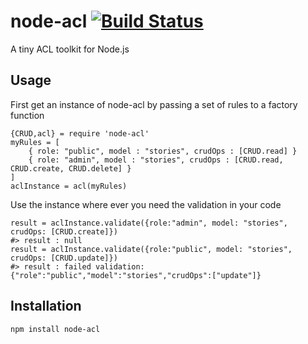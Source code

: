 node-acl [![Build Status](https://travis-ci.org/romansky/node-acl.png)](https://travis-ci.org/romansky/node-acl)
====

A tiny ACL toolkit for Node.js

## Usage

First get an instance of node-acl by passing a set of rules to a factory function

	{CRUD,acl} = require 'node-acl'
	myRules = [
		{ role: "public", model : "stories", crudOps : [CRUD.read] }
		{ role: "admin", model : "stories", crudOps : [CRUD.read, CRUD.create, CRUD.delete] }
	]
	aclInstance = acl(myRules)

Use the instance where ever you need the validation in your code

	result = aclInstance.validate({role:"admin", model: "stories", crudOps: [CRUD.create]})
	#> result : null
	result = aclInstance.validate({role:"public", model: "stories", crudOps: [CRUD.update]})
	#> result : failed validation:{"role":"public","model":"stories","crudOps":["update"]}
	
## Installation

	npm install node-acl

